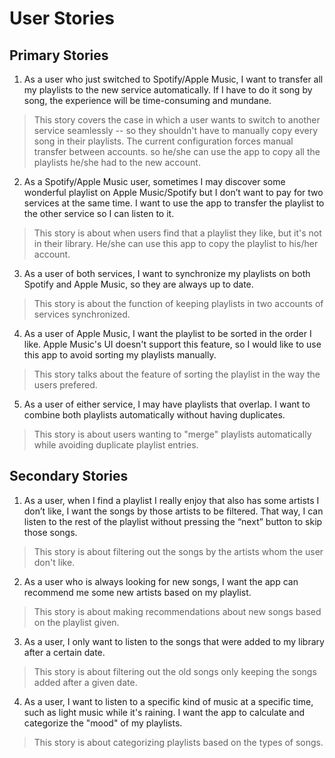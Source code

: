 # User Stories

## Primary Stories
1. As a user who just switched to Spotify/Apple Music, I want to transfer all my playlists to the new service automatically. If I have to do it song by song, the experience will be time-consuming and mundane.

> This story covers the case in which a user wants to switch to another service seamlessly -- so they shouldn't have to manually copy every song in their playlists. The current configuration forces manual transfer between accounts. so he/she can use the app to copy all the playlists he/she had to the new account.

2. As a Spotify/Apple Music user, sometimes I may discover some wonderful playlist on Apple Music/Spotify but I don’t want to pay for two services at the same time. I want to use the app to transfer the playlist to the other service so I can listen to it.

> This story is about when users find that a playlist they like, but it's not in their library. He/she can use this app to copy the playlist to his/her account.

3.  As a user of both services, I want to synchronize my playlists on both Spotify and Apple Music, so they are always up to date.

> This story is about the function of keeping playlists in two accounts of services synchronized. 

4. As a user of Apple Music, I want the playlist to be sorted in the order I like. Apple Music's UI doesn't support this feature, so I would like to use this app to avoid sorting my playlists manually.

> This story talks about the feature of sorting the playlist in the way the users prefered.

5. As a user of either service, I may have playlists that overlap. I want to combine both playlists automatically without having duplicates.

> This story is about users wanting to "merge" playlists automatically while avoiding duplicate playlist entries.


## Secondary Stories

1. As a user, when I find a playlist I really enjoy that also has some artists I don’t like, I want the songs by those artists to be filtered. That way, I can listen to the rest of the playlist without pressing the “next” button to skip those songs.

> This story is about filtering out the songs by the artists whom the user don't like.

2. As a user who is always looking for new songs, I want the app can recommend me some new artists based on my playlist.

> This story is about making recommendations about new songs based on the playlist given.

3. As a user, I only want to listen to the songs that were added to my library after a certain date.

> This story is about filtering out the old songs only keeping the songs added after a given date.

4. As a user, I want to listen to a specific kind of music at a specific time, such as light music while it's raining. I want the app to calculate and categorize the "mood" of my playlists. 

> This story is about categorizing playlists based on the types of songs.
